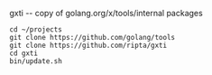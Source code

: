 gxti -- copy of golang.org/x/tools/internal packages

```
cd ~/projects
git clone https://github.com/golang/tools
git clone https://github.com/ripta/gxti
cd gxti
bin/update.sh
```
